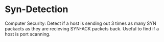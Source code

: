 # Syn-Detection

Computer Security: Detect if a host is sending out 3 times as many SYN packacts as they are recieving SYN-ACK packets back. Useful to find if a host is port scanning. 

